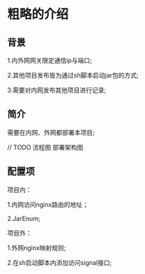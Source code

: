 # 粗略的介绍

## 背景
1.内外网网关限定通信ip与端口;

2.其他项目发布皆为通过sh脚本启动jar包的方式;

3.需要对内网发布其他项目进行记录;

## 简介
需要在内网、外网都部署本项目;

// TODO
流程图
部署架构图

## 配置项
项目内：

1.内网访问nginx路由的地址；

2.JarEnum;

项目外：

1.外网nginx映射规则;

2.在sh启动脚本内添加访问signal接口;
